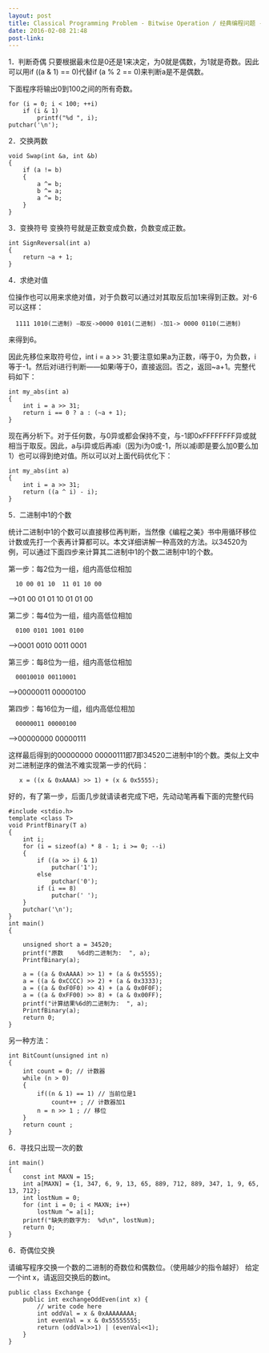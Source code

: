 ```yaml
---
layout: post
title: Classical Programming Problem - Bitwise Operation / 经典编程问题 - 位运算
date: 2016-02-08 21:48
post-link:
---
```


1．判断奇偶
只要根据最未位是0还是1来决定，为0就是偶数，为1就是奇数。因此可以用if ((a & 1) == 0)代替if (a % 2 == 0)来判断a是不是偶数。

下面程序将输出0到100之间的所有奇数。

    for (i = 0; i < 100; ++i)  
        if (i & 1)  
            printf("%d ", i);  
    putchar('\n');


2．交换两数

    void Swap(int &a, int &b)  
    {  
        if (a != b)  
        {  
            a ^= b;  
            b ^= a;  
            a ^= b;  
        }  
    }  

3．变换符号
变换符号就是正数变成负数，负数变成正数。

    int SignReversal(int a)  
    {  
        return ~a + 1;  
    }



4．求绝对值

位操作也可以用来求绝对值，对于负数可以通过对其取反后加1来得到正数。对-6可以这样：

      1111 1010(二进制) –取反->0000 0101(二进制) -加1-> 0000 0110(二进制)

来得到6。

因此先移位来取符号位，int i = a >> 31;要注意如果a为正数，i等于0，为负数，i等于-1。然后对i进行判断——如果i等于0，直接返回。否之，返回~a+1。完整代码如下：

    int my_abs(int a)  
    {  
        int i = a >> 31;  
        return i == 0 ? a : (~a + 1);  
    }  

现在再分析下。对于任何数，与0异或都会保持不变，与-1即0xFFFFFFFF异或就相当于取反。因此，a与i异或后再减i（因为i为0或-1，所以减i即是要么加0要么加1）也可以得到绝对值。所以可以对上面代码优化下：

    int my_abs(int a)  
    {  
        int i = a >> 31;  
        return ((a ^ i) - i);  
    }

5．二进制中1的个数

统计二进制中1的个数可以直接移位再判断，当然像《编程之美》书中用循环移位计数或先打一个表再计算都可以。本文详细讲解一种高效的方法。以34520为例，可以通过下面四步来计算其二进制中1的个数二进制中1的个数。

第一步：每2位为一组，组内高低位相加

      10 00 01 10  11 01 10 00

  -->01 00 01 01  10 01 01 00

第二步：每4位为一组，组内高低位相加

      0100 0101 1001 0100

  -->0001 0010 0011 0001

第三步：每8位为一组，组内高低位相加

      00010010 00110001

  -->00000011 00000100

第四步：每16位为一组，组内高低位相加

      00000011 00000100

  -->00000000 00000111

这样最后得到的00000000 00000111即7即34520二进制中1的个数。类似上文中对二进制逆序的做法不难实现第一步的代码：

       x = ((x & 0xAAAA) >> 1) + (x & 0x5555);

好的，有了第一步，后面几步就请读者完成下吧，先动动笔再看下面的完整代码

    #include <stdio.h>  
    template <class T>  
    void PrintfBinary(T a)  
    {  
        int i;  
        for (i = sizeof(a) * 8 - 1; i >= 0; --i)  
        {  
            if ((a >> i) & 1)  
                putchar('1');  
            else   
                putchar('0');  
            if (i == 8)  
                putchar(' ');  
        }  
        putchar('\n');  
    }  
    int main()  
    {  

        unsigned short a = 34520;  
        printf("原数    %6d的二进制为:  ", a);  
        PrintfBinary(a);  

        a = ((a & 0xAAAA) >> 1) + (a & 0x5555);  
        a = ((a & 0xCCCC) >> 2) + (a & 0x3333);  
        a = ((a & 0xF0F0) >> 4) + (a & 0x0F0F);  
        a = ((a & 0xFF00) >> 8) + (a & 0x00FF);     
        printf("计算结果%6d的二进制为:  ", a);     
        PrintfBinary(a);  
        return 0;  
    }

另一种方法：

    int BitCount(unsigned int n)
    {
        int count = 0; // 计数器
        while (n > 0)
        {
            if((n & 1) == 1) // 当前位是1
                count++ ; // 计数器加1
            n = n >> 1 ; // 移位
        }
        return count ;
    }


6．寻找只出现一次的数

    int main()  
    {          
        const int MAXN = 15;  
        int a[MAXN] = {1, 347, 6, 9, 13, 65, 889, 712, 889, 347, 1, 9, 65, 13, 712};  
        int lostNum = 0;  
        for (int i = 0; i < MAXN; i++)  
            lostNum ^= a[i];  
        printf("缺失的数字为:  %d\n", lostNum);     
        return 0;  
    }


6．奇偶位交换

请编写程序交换一个数的二进制的奇数位和偶数位。（使用越少的指令越好）
给定一个int x，请返回交换后的数int。

    public class Exchange {
        public int exchangeOddEven(int x) {
            // write code here
            int oddVal = x & 0xAAAAAAAA;
            int evenVal = x & 0x55555555;
            return (oddVal>>1) | (evenVal<<1);
        }
    }
